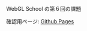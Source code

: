 WebGL School の第６回の課題

確認用ページ: [Github Pages](https://hirokuniteruya.github.io/webgl_school_homework06/)
